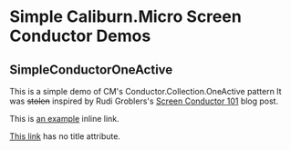 Simple Caliburn.Micro Screen Conductor Demos
============================================

SimpleConductorOneActive
------------------------

This is a simple demo of CM's Conductor<Screen>.Collection.OneActive pattern 
It was <del>stolen</del> inspired by Rudi Groblers's [Screen Conductor 101](http://www.rudigrobler.net/Blog/screen-conductor-101) blog post.


This is [an example](http://example.com/ "Title") inline link.

[This link](http://example.net/) has no title attribute.